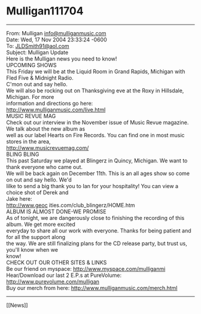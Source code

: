 # Mulligan111704

---

From: Mulligan <info@mulliganmusic.com>  
Date: Wed, 17 Nov 2004 23:33:24 -0600  
To: JLDSmith91@aol.com  
Subject: Mulligan Update  
Here is the Mulligan news you need to know!  
UPCOMING SHOWS  
This Friday we will be at the Liquid Room in Grand Rapids, Michigan with Fled Five & Midnight Radio.  
C'mon out and say hello.  
We will also be rocking out on Thanksgiving eve at the Roxy in Hillsdale, Michigan. For more  
information and directions go here:  
http://www.mulliganmusic.com/live.html  
MUSIC REVUE MAG  
Check out our interview in the November issue of Music Revue magazine. We talk about the new album as  
well as our label Hearts on Fire Records. You can find one in most music stores in the area,  
http://www.musicrevuemag.com/  
BLING BLING  
This past Saturday we played at Blingerz in Quincy, Michigan. We want to thank everyone who came out.  
We will be back again on December 11th. This is an all ages show so come on out and say hello. We'd  
lilke to send a big thank you to Ian for your hospitality! You can view a choice shot of Derek and  
Jake here:  
http://www.geoc ities.com/club_blingerz/HOME.htm  
ALBUM IS ALMOST DONE-WE PROMISE  
As of tonight, we are dangerously close to finishing the recording of this album. We get more excited  
everyday to share all our work with everyone. Thanks for being patient and for all the support along  
the way. We are still finalizing plans for the CD release party, but trust us, you'll know when we  
know!  
CHECK OUT OUR OTHER SITES & LINKS  
Be our friend on myspace: http://www.myspace.com/mulliganmi  
Hear/Download our last 2 E.P.s at PureVolume: http://www.purevolume.com/mulligan  
Buy our merch from here: http://www.mulliganmusic.com/merch.html

---

[[News]]